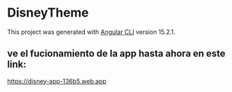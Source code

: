 # DisneyTheme

This project was generated with [Angular CLI](https://github.com/angular/angular-cli) version 15.2.1.

## ve el fucionamiento de la app hasta ahora en este link:
https://disney-app-136b5.web.app
